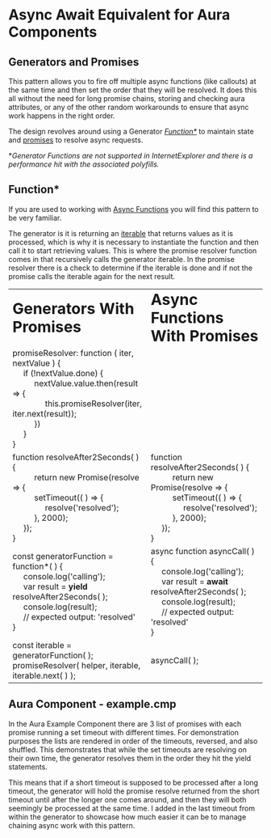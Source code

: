 # Async Await Equivalent for Aura Components

## Generators and Promises

This pattern allows you to fire off multiple async functions (like callouts) at the same time and then set the order that they will be resolved.   It does this all without the need for long promise chains, storing and checking aura attributes, or any of the other random workarounds to ensure that async work happens in the right order.

The design revolves around using a Generator *[Function*](https://developer.mozilla.org/en-US/docs/Web/JavaScript/Reference/Statements/function*)* to maintain state and [promises](https://developer.mozilla.org/en-US/docs/Web/JavaScript/Reference/Global_Objects/Promise) to resolve async requests.


**Generator Functions are not supported in InternetExplorer and there is a performance hit with the associated polyfills.*


## Function*

If you are used to working with [Async Functions](https://developer.mozilla.org/en-US/docs/Web/JavaScript/Reference/Statements/async_function) you will find this pattern to be very familiar.

The generator is it is returning an [iterable](https://developer.mozilla.org/en-US/docs/Web/JavaScript/Guide/Iterators_and_Generators) that returns values as it is processed, which is why it is necessary to instantiate the function and then call it to start retrieving values.  This is where the promise resolver function comes in that recursively calls the generator iterable.  In the promise resolver there is a check to determine if the iterable is done and if not the promise calls the iterable again for the next result.



<table border="0" style="border: none;" >
 <tr>
    <td style="border: none;"><b style="font-size:30px">Generators With Promises</b></td>
    <td style="border: none;"><b style="font-size:30px">Async Functions With Promises</b></td>
 </tr>
 <tr>
    <td style="border: none;">
        <div>promiseResolver: function ( iter, nextValue ) {</div>
        <div>&nbsp;&nbsp;&nbsp;&nbsp;&nbsp;if (!nextValue.done) {</div>
        <div>&nbsp;&nbsp;&nbsp;&nbsp;&nbsp;&nbsp;&nbsp;&nbsp;&nbsp;&nbsp;nextValue.value.then(result => {</div>
        <div>&nbsp;&nbsp;&nbsp;&nbsp;&nbsp;&nbsp;&nbsp;&nbsp;&nbsp;&nbsp;&nbsp;&nbsp;&nbsp;&nbsp;&nbsp;this.promiseResolver(iter, iter.next(result));</div>
        <div>&nbsp;&nbsp;&nbsp;&nbsp;&nbsp;&nbsp;&nbsp;&nbsp;&nbsp;&nbsp;})</div>
        <div>&nbsp;&nbsp;&nbsp;&nbsp;&nbsp;}</div>
        <div>}</div>
    </td>
    <td style="border: none;"></td>
</tr>
<tr>
    <td style="border: none;">
        <div>function resolveAfter2Seconds( ) {</div>
        <div>&nbsp;&nbsp;&nbsp;&nbsp;&nbsp;&nbsp;&nbsp;&nbsp;&nbsp;&nbsp;return new Promise(resolve => {</div>
        <div>&nbsp;&nbsp;&nbsp;&nbsp;&nbsp;&nbsp;&nbsp;&nbsp;&nbsp;&nbsp;setTimeout(( ) => {</div>
        <div>&nbsp;&nbsp;&nbsp;&nbsp;&nbsp;&nbsp;&nbsp;&nbsp;&nbsp;&nbsp;&nbsp;&nbsp;&nbsp;&nbsp;&nbsp;resolve('resolved');</div>
        <div>&nbsp;&nbsp;&nbsp;&nbsp;&nbsp;&nbsp;&nbsp;&nbsp;&nbsp;&nbsp;}, 2000);</div>
        <div>&nbsp;&nbsp;&nbsp;&nbsp;&nbsp;});</div>
        <div>}</div>
    </td>
    <td style="border: none;">
        <div>function resolveAfter2Seconds( ) {</div>
        <div>&nbsp;&nbsp;&nbsp;&nbsp;&nbsp;&nbsp;&nbsp;&nbsp;&nbsp;&nbsp;return new Promise(resolve => {</div>
        <div>&nbsp;&nbsp;&nbsp;&nbsp;&nbsp;&nbsp;&nbsp;&nbsp;&nbsp;&nbsp;setTimeout(( ) => {</div>
        <div>&nbsp;&nbsp;&nbsp;&nbsp;&nbsp;&nbsp;&nbsp;&nbsp;&nbsp;&nbsp;&nbsp;&nbsp;&nbsp;&nbsp;&nbsp;resolve('resolved');</div>
        <div>&nbsp;&nbsp;&nbsp;&nbsp;&nbsp;&nbsp;&nbsp;&nbsp;&nbsp;&nbsp;}, 2000);</div>
        <div>&nbsp;&nbsp;&nbsp;&nbsp;&nbsp;});</div>
        <div>}</div>
    </td>
</tr>
<tr>
    <td style="border: none;">
        <div>const generatorFunction = function*( ) {</div>
        <div>&nbsp;&nbsp;&nbsp;&nbsp;&nbsp;console.log('calling');</div>
        <div>&nbsp;&nbsp;&nbsp;&nbsp;&nbsp;var result = <b>yield</b> resolveAfter2Seconds( );</div>
        <div>&nbsp;&nbsp;&nbsp;&nbsp;&nbsp;console.log(result);</div>
        <div>&nbsp;&nbsp;&nbsp;&nbsp;&nbsp;// expected output: 'resolved'</div>
        <div>}</div>
    </td>
    <td style="border: none;">
        <div>async function asyncCall(&nbsp;) {</div>
        <div>&nbsp;&nbsp;&nbsp;&nbsp;&nbsp;console.log('calling');</div>
        <div>&nbsp;&nbsp;&nbsp;&nbsp;&nbsp;var result = <b>await</b> resolveAfter2Seconds( );</div>
        <div>&nbsp;&nbsp;&nbsp;&nbsp;&nbsp;console.log(result);</div>
        <div>&nbsp;&nbsp;&nbsp;&nbsp;&nbsp;// expected output: 'resolved'</div>
        <div>}</div>
    </td>
 </tr>
 <tr>
    <td style="border: none;">
        <div>const iterable = generatorFunction( );</div>
        <div>promiseResolver( helper, iterable, iterable.next( ) );</div>
    </td>
    <td style="border: none;">
        <div>asyncCall( );</div>
    </td>
 </tr>
</table>


## Aura Component - example.cmp

In the Aura Example Component there are 3 list of promises with each promise running a set timeout with different times.  For demonstration purposes the lists are rendered in order of the timeouts, reversed, and also shuffled.  This demonstrates that while the set timeouts are resolving on their own time, the generator resolves them in the order they hit the yield statements.

This means that if a short timeout is supposed to be processed after a long timeout, the generator will hold the promise resolve returned from the short timeout until after the longer one comes around, and then they will both seemingly be processed at the same time.  I added in the last timeout from within the generator to showcase how much easier it can be to manage chaining async work with this pattern.
